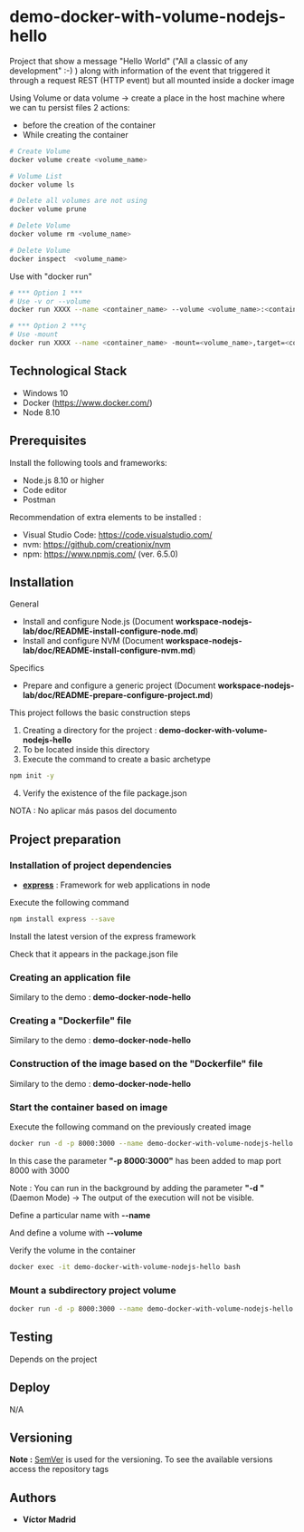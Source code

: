 # demo-docker-with-volume-nodejs-hello

Project that show a message "Hello World" ("All a classic of any development" :-) ) along with information of the event that triggered it through a request REST (HTTP event) but all mounted inside a docker image

Using Volume or data volume -> create a place in the host machine where we can tu persist files
2 actions: 

* before the creation of the container
* While creating the container

```bash
# Create Volume
docker volume create <volume_name>

# Volume List
docker volume ls

# Delete all volumes are not using
docker volume prune

# Delete Volume
docker volume rm <volume_name>

# Delete Volume
docker inspect  <volume_name>
```

Use with "docker run"

```bash
# *** Option 1 ***
# Use -v or --volume
docker run XXXX --name <container_name> --volume <volume_name>:<container_directory>

# *** Option 2 ***ç
# Use -mount
docker run XXXX --name <container_name> -mount=<volume_name>,target=<container_directory>
```

## Technological Stack

* Windows 10
* Docker (https://www.docker.com/)
* Node 8.10

## Prerequisites

Install the following tools and frameworks:

* Node.js 8.10 or higher
* Code editor
* Postman

Recommendation of extra elements to be installed :

* Visual Studio Code: https://code.visualstudio.com/
* nvm: https://github.com/creationix/nvm
* npm: https://www.npmjs.com/ (ver. 6.5.0)

## Installation

General

* Install and configure Node.js (Document **workspace-nodejs-lab/doc/README-install-configure-node.md**)
* Install and configure NVM (Document **workspace-nodejs-lab/doc/README-install-configure-nvm.md**)

Specifics

* Prepare and configure a generic project (Document **workspace-nodejs-lab/doc/README-prepare-configure-project.md**)

This project follows the basic construction steps

1. Creating a directory for the project : **demo-docker-with-volume-nodejs-hello**
2. To be located inside this directory
3. Execute the command to create a basic archetype 

```bash
npm init -y
```

4. Verify the existence of the file package.json

NOTA : No aplicar más pasos del documento

## Project preparation

### Installation of project dependencies

* **[express](https://www.npmjs.com/package/express)** : Framework for web applications in node

Execute the following command

```bash
npm install express --save
```

Install the latest version of the express framework

Check that it appears in the package.json file

### Creating an application file

Similary to the demo : **demo-docker-node-hello** 

### Creating a "Dockerfile" file

Similary to the demo : **demo-docker-node-hello** 

### Construction of the image based on the "Dockerfile" file

Similary to the demo : **demo-docker-node-hello** 

### Start the container based on image

Execute the following command on the previously created image 

```bash
docker run -d -p 8000:3000 --name demo-docker-with-volume-nodejs-hello --volume demo-docker-with-volume-nodejs-hello-volume:/logs vjmadrid/node
```

In this case the parameter **"-p 8000:3000"** has been added to map port 8000 with 3000

Note : You can run in the background by adding the parameter **"-d "** (Daemon Mode) -> The output of the execution will not be visible.

Define a particular name with **--name**

And define a volume with **--volume**


Verify the volume in the container

```bash
docker exec -it demo-docker-with-volume-nodejs-hello bash
```

### Mount a subdirectory project volume

```bash
docker run -d -p 8000:3000 --name demo-docker-with-volume-nodejs-hello --volume ${pwd}/logs:/logs vjmadrid/node
```

## Testing

Depends on the project

## Deploy

N/A

## Versioning

**Note :** [SemVer](http://semver.org/) is used for the versioning. 
To see the available versions access the repository tags

## Authors

* **Víctor Madrid**
